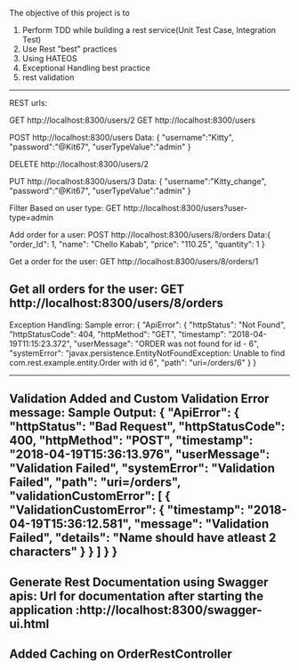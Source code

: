 The objective of this project is to 

1) Perform TDD while building a rest service(Unit Test Case, Integration Test)
2) Use Rest "best" practices
3) Using HATEOS
4) Exceptional Handling best practice
5) rest validation


-----------------------------------------------------------
REST urls:

GET http://localhost:8300/users/2
GET http://localhost:8300/users

POST http://localhost:8300/users
Data: {
	"username":"Kitty",
	"password":"@Kit67",
	"userTypeValue":"admin"
}

DELETE http://localhost:8300/users/2

PUT http://localhost:8300/users/3
Data: {
	"username":"Kitty_change",
	"password":"@Kit67",
	"userTypeValue":"admin"
}

Filter Based on user type:
GET http://localhost:8300/users?user-type=admin


Add order for a user:
POST http://localhost:8300/users/8/orders
Data:{
        "order_Id": 1,
        "name": "Chello Kabab",
        "price": "110.25",
        "quantity": 1
    }
    
Get a order for the user:
GET http://localhost:8300/users/8/orders/1

Get all orders for the user:
GET http://localhost:8300/users/8/orders
------------------------------------------------------------------------------
Exception Handling:
Sample error:
{
    "ApiError": {
        "httpStatus": "Not Found",
        "httpStatusCode": 404,
        "httpMethod": "GET",
        "timestamp": "2018-04-19T11:15:23.372",
        "userMessage": "ORDER was not found for id - 6",
        "systemError": "javax.persistence.EntityNotFoundException: Unable to find com.rest.example.entity.Order with id 6",
        "path": "uri=/orders/6"
    }
}

-------------------------------------------------------------------------------------
Validation Added and Custom Validation Error message:
Sample Output:
{
    "ApiError": {
        "httpStatus": "Bad Request",
        "httpStatusCode": 400,
        "httpMethod": "POST",
        "timestamp": "2018-04-19T15:36:13.976",
        "userMessage": "Validation Failed",
        "systemError": "Validation Failed",
        "path": "uri=/orders",
        "validationCustomError": [
            {
                "ValidationCustomError": {
                    "timestamp": "2018-04-19T15:36:12.581",
                    "message": "Validation Failed",
                    "details": "Name should have atleast 2 characters"
                }
            }
        ]
    }
}
--------------------------------------------------------------------------------------------
Generate Rest Documentation using Swagger apis:
Url for documentation after starting the application :http://localhost:8300/swagger-ui.html
--------------------------------------------------------------------------------------------
Added Caching on OrderRestController
------------------------------------------------------------------------------------


